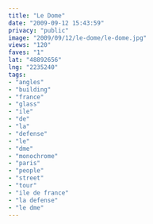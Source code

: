 ```yaml
---
title: "Le Dome"
date: "2009-09-12 15:43:59"
privacy: "public"
image: "2009/09/12/le-dome/le-dome.jpg"
views: "120"
faves: "1"
lat: "48892656"
lng: "2235240"
tags:
- "angles"
- "building"
- "france"
- "glass"
- "ile"
- "de"
- "la"
- "defense"
- "le"
- "dme"
- "monochrome"
- "paris"
- "people"
- "street"
- "tour"
- "ile de france"
- "la defense"
- "le dme"
---
```

<a href="/photos/2009/09/12/le-dome" rel="nofollow"></a>
